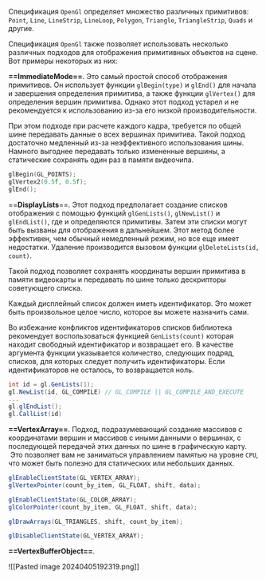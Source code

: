 Спецификация `OpenGl` определяет множество различных примитивов: `Point`, `Line`, `LineStrip`, `LineLoop`, `Polygon`, `Triangle`, `TriangleStrip`, `Quads` и другие. 

Спецификация `OpenGl` также позволяет использовать несколько различных подходов для отображения примитивных объектов на сцене. Вот примеры некоторых из них:

**==ImmediateMode==**. Это самый простой способ отображения примитивов. Он использует функции `glBegin(type)` и `glEnd()` для начала и завершения определения примитива, а также функции `glVertex()` для определения вершин примитива. Однако этот подход устарел и не рекомендуется к использованию из-за его низкой производительности.

При этом подходе при расчете каждого кадра, требуется по общей шине передавать данные о всех вершинах примитива. Такой подход достаточно медленный из-за неэффективного использования шины. Намного выгоднее передавать только измененные вершины, а статические сохранять один раз в памяти видеочипа.

```c
glBegin(GL_POINTS);
glVertex2(0.5f, 0.5f);
glEnd();
```

==**DisplayLists**==. Этот подход предполагает создание списков отображения с помощью функций `glGenLists()`, `glNewList()` и `glEndList()`, где и определяются примитивы. Затем эти списки могут быть вызваны для отображения в дальнейшем. Этот метод более эффективен, чем обычный немедленный режим, но все еще имеет недостатки.
Удаление производится вызовом  функции `glDeleteLists(id, count)`.

Такой подход позволяет сохранять координаты вершин примитива в памяти видеокарты и передавать по шине только дескрипторы советующего списка.

Каждый дисплейный список должен иметь идентификатор. Это может быть произвольное целое число, которое вы можете назначить сами. 

Во избежание конфликтов идентификаторов списков библиотека рекомендует воспользоваться функцией `GenLists(count)` которая находит свободный идентификатор и возвращает его. В качестве аргумента функции указывается количество, следующих подряд, списков, для которых следует получить идентификаторы. Если  идентификаторов не осталось, то возвращается ноль.

```c#
int id = gl.GenLists(1);
gl.NewList(id, GL_COMPILE) // GL_COMPILE || GL_COMPILE_AND_EXECUTE
...
gl.glEndList();
gl.CallList(id)
```

**==VertexArray==**. Подход, подразумевающий создание массивов с координатами вершин и массивов с иными данными о вершинах, с последующей передачей этих данных по шине в графическую карту.  Это позволяет вам не заниматься управлением памятью на уровне `CPU`, что может быть полезно для статических или небольших данных. 

```c#
glEnableClientState(GL_VERTEX_ARRAY);
glVertexPointer(count_by_item, GL_FLOAT, shift, data);

glEnableClientState(GL_COLOR_ARRAY);
glColorPointer(count_by_item, GL_FLOAT, shift, data);

glDrawArrays(GL_TRIANGLES, shift, count_by_item);

glDisableClientState(GL_VERTEX_ARRAY);
```

**==VertexBufferObject==**. 

![[Pasted image 20240405192319.png]]